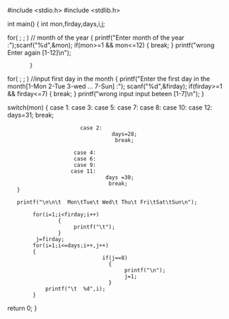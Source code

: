#include <stdio.h>
#include <stdlib.h>

int main()
{
  int mon,firday,days,i,j;

for( ; ; )    // month of the year
             {
                      printf("Enter month of the year :");scanf("%d",&mon);
                                      if(mon>=1 && mon<=12)
                                              {
                                                break;
                                               }
                    printf("wrong Enter again [1-12]\n");

           }


for( ; ; ) //input first day in the month
                  {
                            printf("Enter the first day in the month[1-Mon 2-Tue 3-wed ... 7-Sun]   :");
                            scanf("%d",&firday);
                                           if(firday>=1 &&  firday<=7)
                                           {
                                                    break;
                                            }
                            printf("wrong input input beteen [1-7]\n");
                   }


 switch(mon)
       {
                          case 1:
                          case 3:
                          case 5:
                          case 7:
                          case 8:
                          case 10:
                          case 12:
                                  days=31;
                                   break;


                           case 2:
                                     days=28;
                                      break;

                         case 4:
                         case 6:
                         case 9:
                        case 11:
                                   days =30;
                                    break;
       }

       printf("\n\n\t  Mon\tTue\t Wed\t Thu\t Fri\tSat\tSun\n");

            for(i=1;i<firday;i++)
                    {
                         printf("\t");
                    }
             j=firday;
            for(i=1;i<=days;i++,j++)
            {
                                  if(j==8)
                                    {
                                         printf("\n");
                                         j=1;
                                    }
                printf("\t  %d",i);
            }


  return 0;
}
